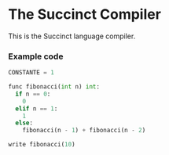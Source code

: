 # The Succinct Compiler
This is the Succinct language compiler.

### Example code
```python
CONSTANTE = 1

func fibonacci(int n) int:
  if n == 0:
    0
  elif n == 1:
    1
  else:
    fibonacci(n - 1) + fibonacci(n - 2)

write fibonacci(10)
```
